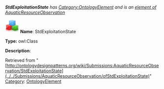 ___StdExploitationState__ has [Category:OntologyElement](../../Category/OntologyElement "Category:OntologyElement") and is an [element of](../../Property/ElementOf "Property:ElementOf") [AquaticResourceObservation](../../Submissions/AquaticResourceObservation "Submissions:AquaticResourceObservation")_


  




[![Class](../../images/thumb/2/27/Class.gif/45px-Class.gif)](../../Image/Class.gif "Class")
__Name__: StdExploitationState 


__Type:__ owl:Class 


__Description__: 





Retrieved from "[http://ontologydesignpatterns.org/wiki/Submissions:AquaticResourceObservation/StdExploitationState](../../Submissions/AquaticResourceObservation/ofStdExploitationState)"
 [Category](http://ontologydesignpatterns.org/wiki/Special:Categories "Special:Categories"): [OntologyElement](../../Category/OntologyElement "Category:OntologyElement")